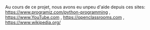 Au cours de ce projet, nous avons eu unpeu d'aide depuis ces sites: https://www.programiz.com/python-programming  , https://www.YouTube.com , https://openclassrooms.com , https://www.wikipedia.org/
